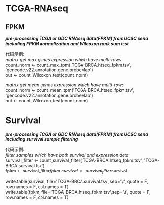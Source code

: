 # TCGA-RNAseq
## FPKM
***pre-processing TCGA or GDC RNAseq data(FPKM) from UCSC xena \
including FPKM normalization and Wilcoxon rank sum test***

代码示例: \
*matrix get max genes expression which have multi-rows* \
count_norm <- count_max_tpm('TCGA-BRCA.htseq_fpkm.tsv', 'gencode.v22.annotation.gene.probeMap') \
out <- count_Wilcoxon_test(count_norm) 

*matrix get mean genes expression which have multi-rows* \
count_norm <- count_mean_tpm('TCGA-BRCA.htseq_fpkm.tsv', 'gencode.v22.annotation.gene.probeMap') \
out <- count_Wilcoxon_test(count_norm) 

# Survival
***pre-processing TCGA or GDC RNAseq data(FPKM) from UCSC xena \
including survival sample filtering***

代码示例: \
*filter samples which have both survival and expression data* \
survival_filter <- count_survival_filter('TCGA-BRCA.htseq_fpkm.tsv', 'TCGA-BRCA.survival.tsv') \
fpkm <- survival_filter$fpkm \
survival <- survival_filter$survival

write.table(survival, file='TCGA-BRCA.survival.tsv',sep='\t', quote = F, row.names = F, col.names = T) \
write.table(fpkm, file='TCGA-BRCA.htseq_fpkm.tsv',sep='\t', quote = F, row.names = F, col.names = T)
